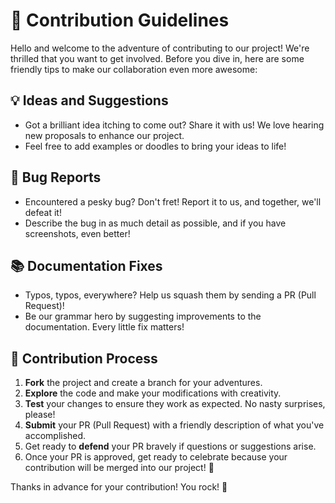 # 🚀 Contribution Guidelines

Hello and welcome to the adventure of contributing to our project! We're thrilled that you want to get involved. Before you dive in, here are some friendly tips to make our collaboration even more awesome:

## 💡 Ideas and Suggestions

- Got a brilliant idea itching to come out? Share it with us! We love hearing new proposals to enhance our project.
- Feel free to add examples or doodles to bring your ideas to life!

## 🐛 Bug Reports

- Encountered a pesky bug? Don't fret! Report it to us, and together, we'll defeat it!
- Describe the bug in as much detail as possible, and if you have screenshots, even better!

## 📚 Documentation Fixes

- Typos, typos, everywhere? Help us squash them by sending a PR (Pull Request)!
- Be our grammar hero by suggesting improvements to the documentation. Every little fix matters!

## 🌟 Contribution Process

1. **Fork** the project and create a branch for your adventures.
2. **Explore** the code and make your modifications with creativity.
3. **Test** your changes to ensure they work as expected. No nasty surprises, please!
4. **Submit** your PR (Pull Request) with a friendly description of what you've accomplished.
5. Get ready to **defend** your PR bravely if questions or suggestions arise.
6. Once your PR is approved, get ready to celebrate because your contribution will be merged into our project! 🎉

Thanks in advance for your contribution! You rock! 💪
